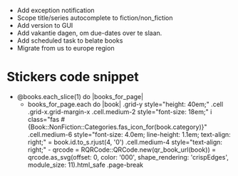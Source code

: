 * Add exception notification
* Scope title/series autocomplete to fiction/non_fiction
* Add version to GUI
* Add vakantie dagen, om due-dates over te slaan.
* Add scheduled task to belate books
* Migrate from us to europe region

# Stickers code snippet
- @books.each_slice(1) do |books_for_page|
  - books_for_page.each do |book|
    .grid-y style="height: 40em;"
      .cell
        .grid-x.grid-margin-x
          .cell.medium-2 style="font-size: 18em;"
            i class="fas #{Book::NonFiction::Categories.fas_icon_for(book.category)}"
          .cell.medium-6 style="font-size: 4.0em; line-height: 1.1em; text-align: right;"
            = book.id.to_s.rjust(4, '0')
          .cell.medium-4 style="text-align: right;"
            - qrcode = RQRCode::QRCode.new(qr_book_url(book))
            = qrcode.as_svg(offset: 0, color: '000', shape_rendering: 'crispEdges', module_size: 11).html_safe
  .page-break
